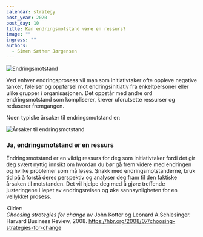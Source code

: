 ```yaml
---
calendar: strategy
post_year: 2020
post_day: 10
title: Kan endringsmotstand være en ressurs?
image: ""
ingress: ""
authors:
  - Simen Sæther Jørgensen
---
```

![Endringsmotstand](/assets/Endring1.png)

Ved enhver endringsprosess vil man som initiativtaker ofte oppleve negative tanker, følelser og oppførsel mot endringsinitiativ fra enkeltpersoner eller ulike grupper i organisasjonen. Det oppstår med andre ord endringsmotstand som kompliserer, krever uforutsette ressurser og reduserer fremgangen.

Noen typiske årsaker til endringsmotstand er:

![Årsaker til endringsmotstand](/assets/Endring2.png)

### Ja, endringsmotstand er en ressurs

Endringsmotstand er en viktig ressurs for deg som initiativtaker fordi det gir deg svært nyttig innsikt om hvordan du bør gå frem videre med endringen og hvilke problemer som må løses. Snakk med endringsmotstanderne, bruk tid på å forstå deres perspektiv og analyser deg fram til den faktiske årsaken til motstanden. Det vil hjelpe deg med å gjøre treffende justeringene i løpet av endringsreisen og øke sannsynligheten for en vellykket prosess. 

Kilder:\
*Choosing strategies for change* av John Kotter og Leonard A.Schlesinger. Harvard Business Review, 2008. <https://hbr.org/2008/07/choosing-strategies-for-change>
